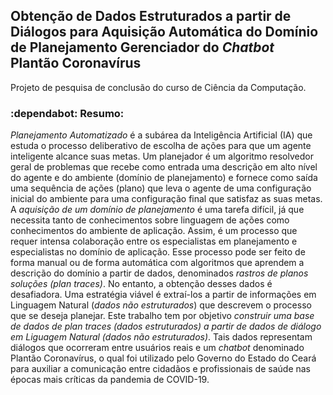 ## Obtenção de Dados Estruturados a partir de Diálogos para Aquisição Automática do Domínio de Planejamento Gerenciador do _Chatbot_ Plantão Coronavírus

  Projeto de pesquisa de conclusão do curso de Ciência da Computação.

### :dependabot: Resumo:

_Planejamento Automatizado_ é a subárea da Inteligência Artificial (IA) que estuda o processo deliberativo de escolha de ações para que um agente inteligente alcance suas metas. Um planejador é um algoritmo resolvedor geral de problemas que recebe como entrada uma descrição em alto nível do agente e do ambiente (domínio de planejamento) e fornece como saída uma sequência de ações (plano) que leva o agente de uma configuração inicial do ambiente para uma configuração final que satisfaz as suas metas. A _aquisição de um domínio de planejamento_ é uma tarefa difícil, já que necessita tanto de conhecimentos sobre linguagem de ações como conhecimentos do ambiente de aplicação. Assim, é um processo que requer intensa colaboração entre os especialistas em planejamento e especialistas no domínio de aplicação. Esse processo pode ser feito de forma manual ou de forma automática com algoritmos que aprendem a descrição do domínio a partir de dados,  denominados  _rastros de planos soluções (plan traces)_. No entanto, a obtenção desses dados é desafiadora. Uma estratégia viável é extraí-los a partir de informações em Linguagem Natural (_dados não estruturados_) que descrevem o processo que se deseja planejar. Este trabalho tem por objetivo _construir uma base de dados de plan traces (dados estruturados) a partir de dados de diálogo em Liguagem Natural (dados não estruturados)_. Tais dados representam diálogos que ocorreram entre usuários reais e um _chatbot_ denominado Plantão Coronavírus, o qual foi utilizado pelo Governo do Estado do Ceará para auxiliar a comunicação entre cidadãos e profissionais de saúde nas épocas mais críticas da pandemia de COVID-19.  
